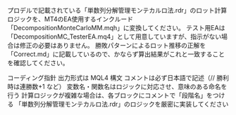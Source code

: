 プロデルで記載されている「単数列分解管理モンテカルロ法.rdr」のロット計算ロジックを、MT4のEA使用するインクルード「DecompositionMonteCarloMM.mqh」に変換してください。
テスト用EAは「DecompositionMC_TesterEA.mq4」として用意していますが、指示がない場合は修正の必要はありません。
勝敗パターンによるロット推移の正解を「Correct.md」に記載しているので、かならず算出結果がこれと一致することを確認してください。

コーディング指針
出力形式は MQL4 構文
コメントは必ず日本語で記述（// 勝利時は連勝数+1 など）
変数名・関数名はロジックに対応させ、意味のある命名を行う
計算ロジックが複雑な場合は、各ブロックにコメントで「段階名」をつける
「単数列分解管理モンテカルロ法.rdr」のロジックを厳密に実装してください
